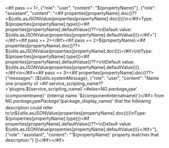 <#if pass == 1>,
{"role": "user", "content": "${propertyName}"},
{"role": "assistant", "content": "<#if properties[propertyName].doc()??>${utils.asJSONValue(properties[propertyName].doc())}\n</#if>Type: ${properties[propertyName].type()}<#if properties[propertyName].defaultValue()??>\nDefault value: ${utils.asJSONValue(properties[propertyName].defaultValue())}</#if>"}</#if><#if pass == 2></#if><#if pass == 2>${propertyName}:<#if properties[propertyName].doc()??> ${utils.asJSONValue(properties[propertyName].doc())}</#if>\n\tType: ${properties[propertyName].type()}<#if properties[propertyName].defaultValue()??>\n\tDefault value: ${utils.asJSONValue(properties[propertyName].defaultValue())}</#if>\n</#if><#if pass == 3><#if properties[propertyName].doc()??>
{"messages": [${utils.systemMessage},
{"role": "user", "content": "Name one property of <#if service_scripting_name??>'plugins.${service_scripting_name}'<#else>NG ${package_type} '${componentname}' (internal name '${componentinternalname}')</#if> from NG ${package_type} Package '${package_display_name}' that the following description could refer to:\n${utils.asJSONValue(properties[propertyName].doc())}\nType: ${properties[propertyName].type()}<#if properties[propertyName].defaultValue()??>\nDefault value: ${utils.asJSONValue(properties[propertyName].defaultValue())}</#if>"},
{"role": "assistant", "content": "'${propertyName}' property matches that description."}
]}</#if></#if>